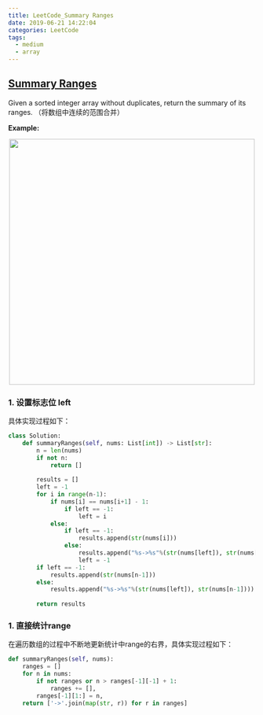 ```yaml
---
title: LeetCode_Summary Ranges
date: 2019-06-21 14:22:04
categories: LeetCode
tags: 
  - medium
  - array
---
```


## [Summary Ranges](https://leetcode.com/problems/summary-ranges/)

Given a sorted integer array without duplicates, return the summary of its ranges.
（将数组中连续的范围合并）

<!--more-->

**Example:** 
<div align=center>
	<img src="/images/leetcode_228.png" width = "500" align=center/>
</div>

### 1. 设置标志位 left

具体实现过程如下：

```python
class Solution:
    def summaryRanges(self, nums: List[int]) -> List[str]:
        n = len(nums)
        if not n:
            return []
        
        results = []
        left = -1
        for i in range(n-1):
            if nums[i] == nums[i+1] - 1:
                if left == -1:
                    left = i
            else:
                if left == -1:
                    results.append(str(nums[i]))
                else:
                    results.append("%s->%s"%(str(nums[left]), str(nums[i])))
                    left = -1
        if left == -1:
            results.append(str(nums[n-1]))
        else:
            results.append("%s->%s"%(str(nums[left]), str(nums[n-1])))
                    
        return results
```

### 1. 直接统计range
在遍历数组的过程中不断地更新统计中range的右界，具体实现过程如下：

```python
def summaryRanges(self, nums):
    ranges = []
    for n in nums:
        if not ranges or n > ranges[-1][-1] + 1:
            ranges += [],
        ranges[-1][1:] = n,
    return ['->'.join(map(str, r)) for r in ranges]
```